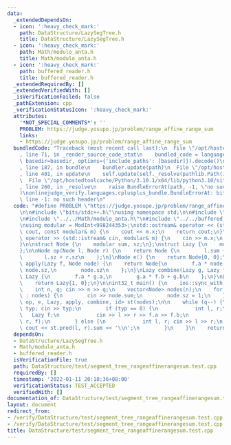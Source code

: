 ```yaml
---
data:
  _extendedDependsOn:
  - icon: ':heavy_check_mark:'
    path: DataStructure/LazySegTree.h
    title: DataStructure/LazySegTree.h
  - icon: ':heavy_check_mark:'
    path: Math/modulo_anta.h
    title: Math/modulo_anta.h
  - icon: ':heavy_check_mark:'
    path: buffered_reader.h
    title: buffered_reader.h
  _extendedRequiredBy: []
  _extendedVerifiedWith: []
  _isVerificationFailed: false
  _pathExtension: cpp
  _verificationStatusIcon: ':heavy_check_mark:'
  attributes:
    '*NOT_SPECIAL_COMMENTS*': ''
    PROBLEM: https://judge.yosupo.jp/problem/range_affine_range_sum
    links:
    - https://judge.yosupo.jp/problem/range_affine_range_sum
  bundledCode: "Traceback (most recent call last):\n  File \"/opt/hostedtoolcache/Python/3.10.1/x64/lib/python3.10/site-packages/onlinejudge_verify/documentation/build.py\"\
    , line 71, in _render_source_code_stat\n    bundled_code = language.bundle(stat.path,\
    \ basedir=basedir, options={'include_paths': [basedir]}).decode()\n  File \"/opt/hostedtoolcache/Python/3.10.1/x64/lib/python3.10/site-packages/onlinejudge_verify/languages/cplusplus.py\"\
    , line 187, in bundle\n    bundler.update(path)\n  File \"/opt/hostedtoolcache/Python/3.10.1/x64/lib/python3.10/site-packages/onlinejudge_verify/languages/cplusplus_bundle.py\"\
    , line 401, in update\n    self.update(self._resolve(pathlib.Path(included), included_from=path))\n\
    \  File \"/opt/hostedtoolcache/Python/3.10.1/x64/lib/python3.10/site-packages/onlinejudge_verify/languages/cplusplus_bundle.py\"\
    , line 260, in _resolve\n    raise BundleErrorAt(path, -1, \"no such header\"\
    )\nonlinejudge_verify.languages.cplusplus_bundle.BundleErrorAt: bits/stdc++.h:\
    \ line -1: no such header\n"
  code: "#define PROBLEM \"https://judge.yosupo.jp/problem/range_affine_range_sum\"\
    \n\n#include \"bits/stdc++.h\"\nusing namespace std;\n\n#include \"../LazySegTree.h\"\
    \n#include \"../../Math/modulo_anta.h\"\n#include \"../../buffered_reader.h\"\n\
    \nusing modular = ModInt<998244353>;\nstd::ostream& operator << (std::ostream&\
    \ cout, const modular& m) {\n    cout << m.x;\n    return cout;\n}\nstd::istream&\
    \ operator >> (std::istream& cin, modular& m) {\n    cin >> m.x;\n    return cin;\n\
    }\n\nstruct Node {\n    modular sum, sz;\n};\nstruct Lazy {\n    modular a, b;\n\
    };\n\nNode op(Node l, Node r) {\n    return Node {\n        l.sum + r.sum,\n \
    \       l.sz + r.sz\n    };\n}\nNode e() {\n    return Node{0, 0};\n}\n\nNode\
    \ apply(Lazy f, Node node) {\n    return Node{\n        f.a * node.sum + f.b *\
    \ node.sz,\n        node.sz\n    };\n}\nLazy combine(Lazy g, Lazy f) {\n    return\
    \ Lazy {\n        f.a * g.a,\n        g.a * f.b + g.b\n    };\n}\nLazy id() {\n\
    \    return Lazy{1, 0};\n}\n\nint32_t main() {\n    ios::sync_with_stdio(0); cin.tie(0);\n\
    \    int n, q; cin >> n >> q;\n    vector<Node> nodes(n);\n    for (auto& node\
    \ : nodes) {\n        cin >> node.sum;\n        node.sz = 1;\n    }\n    LazySegTree<Node,\
    \ op, e, Lazy, apply, combine, id> st(nodes);\n\n    while (q--) {\n        int\
    \ typ; cin >> typ;\n        if (typ == 0) {\n            int l, r;\n         \
    \   Lazy f;\n            cin >> l >> r >> f.a >> f.b;\n            st.apply(l,\
    \ r, f);\n        } else {\n            int l, r; cin >> l >> r;\n           \
    \ cout << st.prod(l, r).sum << '\\n';\n        }\n    }\n    return 0;\n}\n"
  dependsOn:
  - DataStructure/LazySegTree.h
  - Math/modulo_anta.h
  - buffered_reader.h
  isVerificationFile: true
  path: DataStructure/test/segment_tree_rangeaffinerangesum.test.cpp
  requiredBy: []
  timestamp: '2022-01-11 20:18:36+08:00'
  verificationStatus: TEST_ACCEPTED
  verifiedWith: []
documentation_of: DataStructure/test/segment_tree_rangeaffinerangesum.test.cpp
layout: document
redirect_from:
- /verify/DataStructure/test/segment_tree_rangeaffinerangesum.test.cpp
- /verify/DataStructure/test/segment_tree_rangeaffinerangesum.test.cpp.html
title: DataStructure/test/segment_tree_rangeaffinerangesum.test.cpp
---
```

